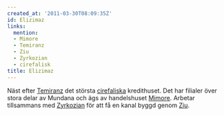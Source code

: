 ```yaml
---
created_at: '2011-03-30T08:09:35Z'
id: Elizimaz
links:
  mention:
  - Mimore
  - Temiranz
  - Ziu
  - Zyrkozian
  - cirefalisk
title: Elizimaz
---
```


Näst efter [Temiranz] det största [cirefaliska] kredithuset. Det har filialer över stora delar av
Mundana och ägs av handelshuset [Mimore]. Arbetar tillsammans med [Zyrkozian] för att få en kanal
byggd genom [Ziu].

  [Temiranz]: Temiranz
  [cirefaliska]: cirefalisk
  [Mimore]: Mimore
  [Zyrkozian]: Zyrkozian
  [Ziu]: Ziu